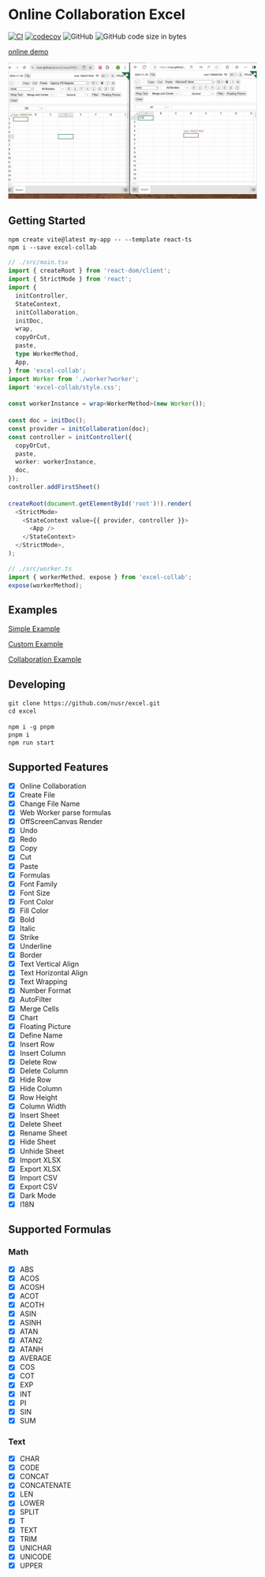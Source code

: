 # Online Collaboration Excel

[![CI](https://github.com/nusr/excel/actions/workflows/main.yml/badge.svg)](https://github.com/nusr/excel/actions/workflows/main.yml)
[![codecov](https://codecov.io/gh/nusr/excel/branch/main/graph/badge.svg?token=ZOC8RHD3Z1)](https://codecov.io/gh/nusr/excel)
![GitHub](https://img.shields.io/github/license/nusr/excel.svg)
![GitHub code size in bytes](https://img.shields.io/github/languages/code-size/nusr/excel.svg)

[online demo](https://nusr.github.io/excel/)

![demo](./scripts/demo.gif)

## Getting Started

```
npm create vite@latest my-app -- --template react-ts
npm i --save excel-collab
```

```ts
// ./src/main.tsx
import { createRoot } from 'react-dom/client';
import { StrictMode } from 'react';
import {
  initController,
  StateContext,
  initCollaboration,
  initDoc,
  wrap,
  copyOrCut,
  paste,
  type WorkerMethod,
  App,
} from 'excel-collab';
import Worker from './worker?worker';
import 'excel-collab/style.css';

const workerInstance = wrap<WorkerMethod>(new Worker());

const doc = initDoc();
const provider = initCollaboration(doc);
const controller = initController({
  copyOrCut,
  paste,
  worker: workerInstance,
  doc,
});
controller.addFirstSheet()

createRoot(document.getElementById('root')!).render(
  <StrictMode>
    <StateContext value={{ provider, controller }}>
      <App />
    </StateContext>
  </StrictMode>,
);
```

```ts
// ./src/worker.ts
import { workerMethod, expose } from 'excel-collab';
expose(workerMethod);
```

## Examples

[Simple Example](https://github.com/nusr/excel/tree/main/examples/simple)

[Custom Example](https://github.com/nusr/excel/tree/main/examples/custom)

[Collaboration Example](https://github.com/nusr/excel/tree/main/examples/collaboration)

## Developing

```
git clone https://github.com/nusr/excel.git
cd excel

npm i -g pnpm
pnpm i
npm run start
```

## Supported Features

- [x] Online Collaboration
- [x] Create File
- [x] Change File Name
- [x] Web Worker parse formulas
- [x] OffScreenCanvas Render
- [x] Undo
- [x] Redo
- [x] Copy
- [x] Cut
- [x] Paste
- [x] Formulas
- [x] Font Family
- [x] Font Size
- [x] Font Color
- [x] Fill Color
- [x] Bold
- [x] Italic
- [x] Strike
- [x] Underline
- [x] Border
- [x] Text Vertical Align
- [x] Text Horizontal Align
- [x] Text Wrapping
- [x] Number Format
- [x] AutoFilter
- [x] Merge Cells
- [x] Chart
- [x] Floating Picture
- [x] Define Name
- [x] Insert Row
- [x] Insert Column
- [x] Delete Row
- [x] Delete Column
- [x] Hide Row
- [x] Hide Column
- [x] Row Height
- [x] Column Width
- [x] Insert Sheet
- [x] Delete Sheet
- [x] Rename Sheet
- [x] Hide Sheet
- [x] Unhide Sheet
- [x] Import XLSX
- [x] Export XLSX
- [x] Import CSV
- [x] Export CSV
- [x] Dark Mode
- [x] I18N

## Supported Formulas

### Math

- [x] ABS
- [x] ACOS
- [x] ACOSH
- [x] ACOT
- [x] ACOTH
- [x] ASIN
- [x] ASINH
- [x] ATAN
- [x] ATAN2
- [x] ATANH
- [x] AVERAGE
- [x] COS
- [x] COT
- [x] EXP
- [x] INT
- [x] PI
- [x] SIN
- [x] SUM

### Text

- [x] CHAR
- [x] CODE
- [x] CONCAT
- [x] CONCATENATE
- [x] LEN
- [x] LOWER
- [x] SPLIT
- [x] T
- [x] TEXT
- [x] TRIM
- [x] UNICHAR
- [x] UNICODE
- [x] UPPER

